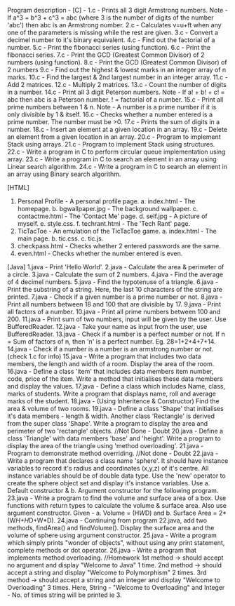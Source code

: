 Program description - 
[C] - 
1.c - Prints all 3 digit Armstrong numbers.
Note - If a^3 + b^3 + c^3 = abc (where 3 is the number of digits of the number 'abc') then abc is an Armstrong number.
2.c - Calculates v=u+ft when any one of the parameters is missing while the rest are given.
3.c - Convert a decimel number to it's binary equivalent.
4.c - Find out the factorial of a number.
5.c - Print the fibonacci series (using function).
6.c - Print the fibonacci series.
7.c - Print the GCD (Greatest Common Divisor) of 2 numbers (using function).
8.c - Print the GCD (Greatest Common Divisor) of 2 numbers
9.c - Find out the highest & lowest marks in an integer array of n marks.
10.c - Find the largest & 2nd largest number in an integer array.
11.c - Add 2 matrices.
12.c - Multiply 2 matrices.
13.c - Count the number of digits in a number.
14.c - Print all 3 digit Peterson numbers.
Note - If a! + b! + c! = abc then abc is a Peterson number. ! = factorial of a number.
15.c - Print all prime numbers between 1 & n.
Note - A number is a prime number if it is only divisible by 1 & itself.
16.c - Checks whether a number entered is a prime number. The number must be >0.
17.c - Prints the sum of digits in a number.
18.c - Insert an element at a given location in an array.
19.c - Delete an element from a given location in an array.
20.c - Program to implement Stack using arrays.
21.c - Program to implement Stack using structures.
22.c - Write a program in C to perform circular queue implementation using array.
23.c - Write a program in C to search an element in an array using Linear search algorithm.
24.c - Write a program in C to search an element in an array using Binary search algorithm.

[HTML]
1. Personal Profile - A personal profile page.
a. index.html - The homepage.
b. bgwallpaper.jpg - The background wallpaper.
c. contactme.html - The 'Contact Me' page.
d. self.jpg - A picture of myself.
e. style.css.
f. techrant.html - The 'Tech Rant' page.
2. TicTacToe - An emulation of the TicTacToe game.
a. index.html - The main page.
b. tic.css.
c. tic.js.
3. checkpass.html - Checks whether 2 entered passwords are the same.
4. even.html - Checks whether the number entered is even.


[Java]
1.java - Print 'Hello World'.
2.java - Calculate the area & perimeter of a circle.
3.java - Calculate the sum of 2 numbers.
4.java - Find the average of 4 decimel numbers.
5.java - Find the hypotenuse of a triangle.
6.java - Print the substring of a string. Here, the last 10 characters of the string are printed.
7.java - Check if a given number is a prime number or not.
8.java - Print all numbers between 18 and 100 that are divisible by 17.
9.java - Print all factors of a number.
10.java - Print all prime numbers between 100 and 200.
11.java - Print sum of two numbers, input will be given by the user. Use BufferedReader.
12.java - Take your name as input from the user, use BufferedReader.
13.java - Check if a number is a perfect number or not.
If n = Sum of factors of n, then 'n' is a perfect number. Eg. 28=1+2+4+7+14.
14.java - Check if a number is a number is an armstrong number or not. (check 1.c for info)
15.java - Write a program that includes two data members, the length and width of a room. Display the area of the room.
16.java - Define a class 'item' that includes data members item number, code, price of the item. Write a method that initialises these data members and display the values.
17.java - Define a class which includes Name, class, marks of students. Write a program that displays name, roll and average marks of the student.
18.java - (Using Inheritence & Constructor) Find the area & volume of two rooms.
19.java - Define a class 'Shape' that initialises it's data members -  length & width. Another class 'Rectangle' is derived from the super  class 'Shape'. Write a program to display the area and perimeter of two 'rectangle' objects. //Not Done - Doubt
20.java - Define a class 'Triangle' with data members 'base' and 'height'. Write a program to display the area of the triangle using 'method overloading'.
21.java - Program to demonstrate method overriding. //Not done - Doubt
22.java - Write a program that declares a class name 'sphere'. It should have instance variables to record it's radius and coordinates (x,y,z) of it's centre. All instance variables should be of double data type. Use the 'new' operator to create the sphere object set and display it's instance variables. Use a. Default constructor & b. Argument constructor for the following program.
23.java - Write a program to find the volume and surface area of a box. Use functions with return types to calculate the volume & surface area. Also use argument constructor. Given - a. Volume = (H*W*D) and b. Surface Area = 2*(W*H+H*D+W*D).
24.java - Continuing from program 22.java, add two methods, findArea() and findVolume(). Display the surface area and the volume of sphere using argument constructor.
25.java - Write a program which simply prints "wonder of objects", without using any print statement, complete methods or dot operator.
26.java -  Write a program that implements method overloading. //Homework
1st method -> should accept no argument and display "Welcome to Java" 1 time.
2nd method -> should accept a string and display "Welcome to Polymorphism" 2 times.
3rd method -> should accept a string and an integer and display "Welcome to Overloading" 3 times. Here, String - "Welcome to Overloading" and Integer - No. of times string will be printed ie 3.